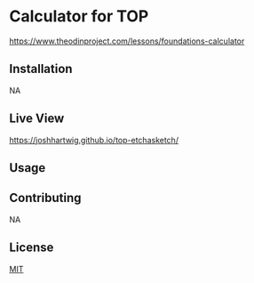# Calculator for TOP
<https://www.theodinproject.com/lessons/foundations-calculator>

## Installation

NA

## Live View
<https://joshhartwig.github.io/top-etchasketch/>

## Usage



## Contributing

NA

## License

[MIT](https://choosealicense.com/licenses/mit/)